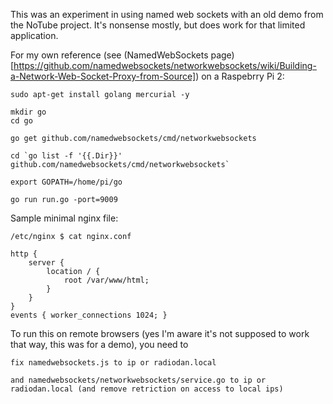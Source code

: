This was an experiment in using named web sockets with an old demo from the NoTube project. It's nonsense mostly, but does work for that limited application.

For my own reference (see (NamedWebSockets page)[https://github.com/namedwebsockets/networkwebsockets/wiki/Building-a-Network-Web-Socket-Proxy-from-Source]) on a Raspebrry Pi 2:

    sudo apt-get install golang mercurial -y

    mkdir go
    cd go

    go get github.com/namedwebsockets/cmd/networkwebsockets

    cd `go list -f '{{.Dir}}' github.com/namedwebsockets/cmd/networkwebsockets`

    export GOPATH=/home/pi/go

    go run run.go -port=9009    

Sample minimal nginx file:

    /etc/nginx $ cat nginx.conf

    http {
        server {
            location / {
                root /var/www/html;
            }
        }
    }
    events { worker_connections 1024; }


To run this on remote browsers (yes I'm aware it's not supposed to work that way, this was for a demo), you need to 

    fix namedwebsockets.js to ip or radiodan.local

    and namedwebsockets/networkwebsockets/service.go to ip or radiodan.local (and remove retriction on access to local ips)



